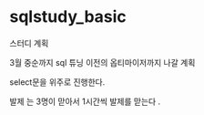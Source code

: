 # sqlstudy_basic

스터디 계획 

3월 중순까지 sql 튜닝 이전의 옵티마이저까지 나갈 계획 

select문을 위주로 진행한다. 

발제 는 3명이 맏아서 1시간씩 발제를 맏는다 .